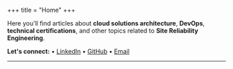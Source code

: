 +++
title = "Home"
+++

Here you'll find articles about **cloud solutions architecture**, **DevOps**, **technical certifications**, and other topics related to **Site Reliability Engineering**.

**Let's connect:**
• [LinkedIn](https://www.linkedin.com/in/lizfer/)
• [GitHub](https://github.com/l1zfer)
• [Email](mailto:luizferreira@outlook.com)

---